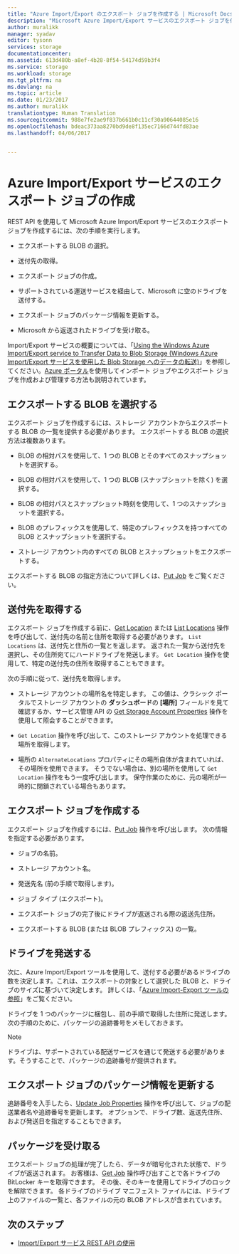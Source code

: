 ```yaml
---
title: "Azure Import/Export のエクスポート ジョブを作成する | Microsoft Docs"
description: "Microsoft Azure Import/Export サービスのエクスポート ジョブを作成する方法について説明します。"
author: muralikk
manager: syadav
editor: tysonn
services: storage
documentationcenter: 
ms.assetid: 613d480b-a8ef-4b28-8f54-54174d59b3f4
ms.service: storage
ms.workload: storage
ms.tgt_pltfrm: na
ms.devlang: na
ms.topic: article
ms.date: 01/23/2017
ms.author: muralikk
translationtype: Human Translation
ms.sourcegitcommit: 988e7fe2ae9f837b661b0c11cf30a90644085e16
ms.openlocfilehash: bdeac373aa8270bd9de8f135ec7166d744fd83ae
ms.lasthandoff: 04/06/2017


---
```


# <a name="creating-an-export-job-for-the-azure-importexport-service"></a>Azure Import/Export サービスのエクスポート ジョブの作成
REST API を使用して Microsoft Azure Import/Export サービスのエクスポート ジョブを作成するには、次の手順を実行します。

-   エクスポートする BLOB の選択。

-   送付先の取得。

-   エクスポート ジョブの作成。

-   サポートされている運送サービスを経由して、Microsoft に空のドライブを送付する。

-   エクスポート ジョブのパッケージ情報を更新する。

-   Microsoft から返送されたドライブを受け取る。

 Import/Export サービスの概要については、「[Using the Windows Azure Import/Export service to Transfer Data to Blob Storage (Windows Azure Import/Export サービスを使用した Blob Storage へのデータの転送)](storage-import-export-service.md)」を参照してください。[Azure ポータル](https://portal.azure.com/)を使用してインポート ジョブやエクスポート ジョブを作成および管理する方法も説明されています。

## <a name="selecting-blobs-to-export"></a>エクスポートする BLOB を選択する
 エクスポート ジョブを作成するには、ストレージ アカウントからエクスポートする BLOB の一覧を提供する必要があります。 エクスポートする BLOB の選択方法は複数あります。

-   BLOB の相対パスを使用して、1 つの BLOB とそのすべてのスナップショットを選択する。

-   BLOB の相対パスを使用して、1 つの BLOB (スナップショットを除く) を選択する。

-   BLOB の相対パスとスナップショット時刻を使用して、1 つのスナップショットを選択する。

-   BLOB のプレフィックスを使用して、特定のプレフィックスを持つすべての BLOB とスナップショットを選択する。

-   ストレージ アカウント内のすべての BLOB とスナップショットをエクスポートする。

 エクスポートする BLOB の指定方法について詳しくは、[Put Job](/rest/api/storageimportexport/jobs#Jobs_CreateOrUpdate) をご覧ください。

## <a name="obtaining-your-shipping-location"></a>送付先を取得する
エクスポート ジョブを作成する前に、[Get Location](https://portal.azure.com) または [List Locations](/rest/api/storageimportexport/listlocations) 操作を呼び出して、送付先の名前と住所を取得する必要があります。 `List Locations` は、送付先と住所の一覧とを返します。 返された一覧から送付先を選択し、その住所宛てにハードドライブを発送します。 `Get Location` 操作を使用して、特定の送付先の住所を取得することもできます。

次の手順に従って、送付先を取得します。

-   ストレージ アカウントの場所名を特定します。 この値は、クラシック ポータルでストレージ アカウントの **ダッシュボード**の **[場所]** フィールドを見て確認するか、サービス管理 API の [Get Storage Account Properties](/rest/api/storagerp/storageaccounts#StorageAccounts_GetProperties) 操作を使用して照会することができます。

-   `Get Location` 操作を呼び出して、このストレージ アカウントを処理できる場所を取得します。

-   場所の `AlternateLocations` プロパティにその場所自体が含まれていれば、その場所を使用できます。 そうでない場合は、別の場所を使用して `Get Location` 操作をもう一度呼び出します。 保守作業のために、元の場所が一時的に閉鎖されている場合もあります。

## <a name="creating-the-export-job"></a>エクスポート ジョブを作成する
 エクスポート ジョブを作成するには、[Put Job](/rest/api/storageimportexport/jobs#Jobs_CreateOrUpdate) 操作を呼び出します。 次の情報を指定する必要があります。

-   ジョブの名前。

-   ストレージ アカウント名。

-   発送先名 (前の手順で取得します)。

-   ジョブ タイプ (エクスポート)。

-   エクスポート ジョブの完了後にドライブが返送される際の返送先住所。

-   エクスポートする BLOB (または BLOB プレフィックス) の一覧。

## <a name="shipping-your-drives"></a>ドライブを発送する
 次に、Azure Import/Export ツールを使用して、送付する必要があるドライブの数を決定します。これは、エクスポートの対象として選択した BLOB と、ドライブのサイズに基づいて決定します。 詳しくは、「[Azure Import-Export ツールの参照](storage-import-export-tool-how-to-v1.md)」をご覧ください。

 ドライブを 1 つのパッケージに梱包し、前の手順で取得した住所に発送します。 次の手順のために、パッケージの追跡番号をメモしておきます。

> [!NOTE]
>  ドライブは、サポートされている配送サービスを通じて発送する必要があります。そうすることで、パッケージの追跡番号が提供されます。

## <a name="updating-the-export-job-with-your-package-information"></a>エクスポート ジョブのパッケージ情報を更新する
 追跡番号を入手したら、[Update Job Properties](/rest/api/storageimportexport/jobs#Jobs_Update) 操作を呼び出して、ジョブの配送業者名や追跡番号を更新します。 オプションで、ドライブ数、返送先住所、および発送日を指定することもできます。

## <a name="receiving-the-package"></a>パッケージを受け取る
 エクスポート ジョブの処理が完了したら、データが暗号化された状態で、ドライブが返送されます。 お客様は、[Get Job](/rest/api/storageimportexport/jobs#Jobs_Get) 操作呼び出すことで各ドライブの BitLocker キーを取得できます。 その後、そのキーを使用してドライブのロックを解除できます。 各ドライブのドライブ マニフェスト ファイルには、ドライブ上のファイルの一覧と、各ファイルの元の BLOB アドレスが含まれています。

## <a name="next-steps"></a>次のステップ

* [Import/Export サービス REST API の使用](storage-import-export-using-the-rest-api.md)


